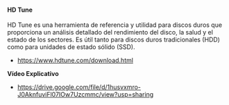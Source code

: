 #### **HD Tune**

HD Tune es una herramienta de referencia y utilidad para discos duros que proporciona un análisis detallado del rendimiento del disco, la salud y el estado de los sectores. Es útil tanto para discos duros tradicionales (HDD) como para unidades de estado sólido (SSD).

- https://www.hdtune.com/download.html

**Vídeo Explicativo**
- https://drive.google.com/file/d/1husvxmro-J0AknfuviFl07IOw7Uzcmmc/view?usp=sharing
